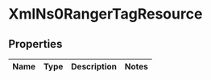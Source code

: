 
# XmlNs0RangerTagResource

## Properties
Name | Type | Description | Notes
------------ | ------------- | ------------- | -------------



